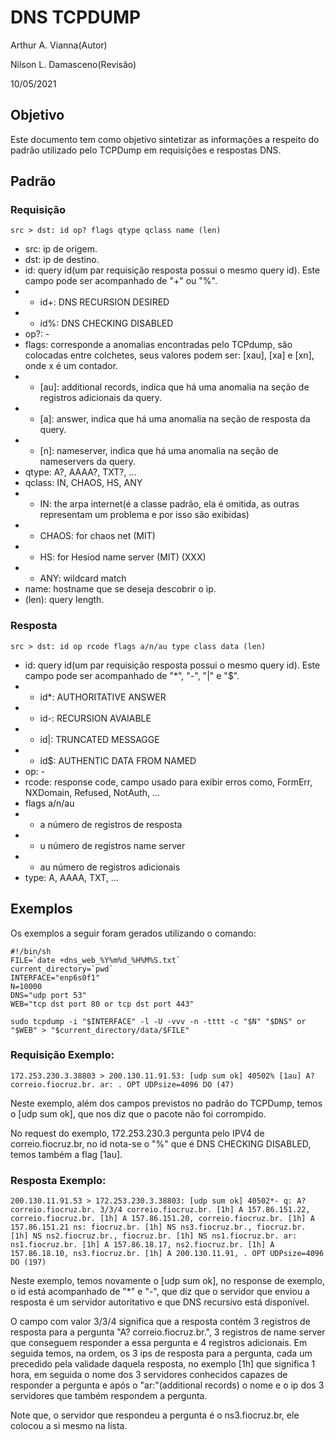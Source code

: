 # DNS TCPDUMP
Arthur A. Vianna(Autor)

Nilson L. Damasceno(Revisão)

10/05/2021

## Objetivo
Este documento tem como objetivo sintetizar as informações a respeito do padrão utilizado pelo TCPDump em requisições e respostas DNS.

## Padrão

### Requisição
``` src > dst: id op? flags qtype qclass name (len) ```

* src: ip de origem.
* dst: ip de destino.
* id: query id(um par requisição resposta possui o mesmo query id). Este campo pode ser acompanhado de "+" ou "%".
* * id+: DNS RECURSION DESIRED
* * id%: DNS CHECKING DISABLED
* op?: -
* flags: corresponde a anomalias encontradas pelo TCPdump, são colocadas entre colchetes, seus valores podem ser: [xau], [xa] e [xn], onde x é um contador.
* * [au]: additional records, indica que há uma anomalia na seção de registros adicionais da query.
* * [a]: answer, indica que há uma anomalia na seção de resposta da query.
* * [n]: nameserver, indica que há uma anomalia na seção de nameservers da query.
* qtype: A?, AAAA?, TXT?, ...
* qclass: IN, CHAOS, HS, ANY
* * IN: the arpa internet(é a classe padrão, ela é omitida, as outras representam um problema e por isso são exibidas)
* * CHAOS: for chaos net (MIT)
* * HS: for Hesiod name server (MIT) (XXX)
* * ANY: wildcard match
* name: hostname que se deseja descobrir o ip.
* (len): query length.

### Resposta
``` src > dst: id op rcode flags a/n/au type class data (len) ```

* id: query id(um par requisição resposta possui o mesmo query id). Este campo pode ser acompanhado de "*", "-", "|" e "$".
* * id*: AUTHORITATIVE ANSWER
* * id-: RECURSION AVAIABLE
* * id|: TRUNCATED MESSAGGE
* * id$: AUTHENTIC DATA FROM NAMED
* op: -
* rcode: response code, campo usado para exibir erros como, FormErr, NXDomain, Refused, NotAuth, ...
* flags a/n/au
* * a número de registros de resposta
* * u número de registros name server
* * au número de registros adicionais
* type: A, AAAA, TXT, ...

## Exemplos

Os exemplos a seguir foram gerados utilizando o comando:

```Shell
#!/bin/sh
FILE=`date +dns_web_%Y%m%d_%H%M%S.txt`
current_directory=`pwd`
INTERFACE="enp6s0f1"
N=10000
DNS="udp port 53"
WEB="tcp dst port 80 or tcp dst port 443"

sudo tcpdump -i "$INTERFACE" -l -U -vvv -n -tttt -c "$N" "$DNS" or "$WEB" > "$current_directory/data/$FILE"
```

### Requisição Exemplo:
``` 172.253.230.3.38803 > 200.130.11.91.53: [udp sum ok] 40502% [1au] A? correio.fiocruz.br. ar: . OPT UDPsize=4096 DO (47) ```

Neste exemplo, além dos campos previstos no padrão do TCPDump, temos o [udp sum ok], que nos diz que o pacote não foi corrompido.

No request do exemplo, 172.253.230.3 pergunta pelo IPV4 de correio.fiocruz.br, no id nota-se o "%" que é DNS CHECKING DISABLED, temos também a flag [1au].

### Resposta Exemplo:
``` 200.130.11.91.53 > 172.253.230.3.38803: [udp sum ok] 40502*- q: A? correio.fiocruz.br. 3/3/4 correio.fiocruz.br. [1h] A 157.86.151.22, correio.fiocruz.br. [1h] A 157.86.151.20, correio.fiocruz.br. [1h] A 157.86.151.21 ns: fiocruz.br. [1h] NS ns3.fiocruz.br., fiocruz.br. [1h] NS ns2.fiocruz.br., fiocruz.br. [1h] NS ns1.fiocruz.br. ar: ns1.fiocruz.br. [1h] A 157.86.18.17, ns2.fiocruz.br. [1h] A 157.86.18.10, ns3.fiocruz.br. [1h] A 200.130.11.91, . OPT UDPsize=4096 DO (197) ```

Neste exemplo, temos novamente o [udp sum ok], no response de exemplo, o id está acompanhado de "*" e "-", que diz que o servidor que enviou a resposta é um servidor autoritativo e que DNS recursivo está disponível.

O campo com valor 3/3/4 significa que a resposta contém 3 registros de resposta para a pergunta "A? correio.fiocruz.br.", 3 registros de name server que conseguem responder a essa pergunta e 4 registros adicionais. Em seguida temos, na ordem, os 3 ips de resposta para a pergunta, cada um precedido pela validade daquela resposta, no exemplo [1h] que significa 1 hora, em seguida o nome dos 3 servidores conhecidos capazes de responder a pergunta e após o "ar:"(additional records) o nome e o ip dos 3 servidores que também respondem a pergunta.

Note que, o servidor que respondeu a pergunta é o ns3.fiocruz.br, ele colocou a si mesmo na lista.
